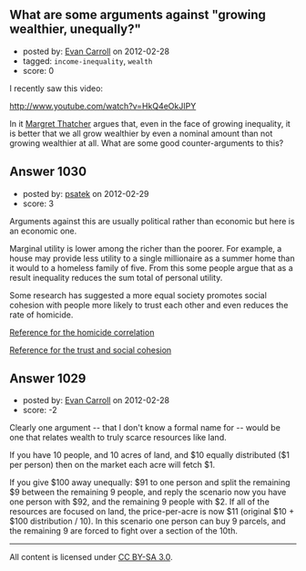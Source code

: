 ## What are some arguments against "growing wealthier, unequally?"

- posted by: [Evan Carroll](https://stackexchange.com/users/-1/734-evan-carroll) on 2012-02-28
- tagged: `income-inequality`, `wealth`
- score: 0

I recently saw this video:

http://www.youtube.com/watch?v=HkQ4eOkJIPY

In it [Margret Thatcher](http://en.wikipedia.org/wiki/Margaret_Thatcher) argues that, even in the face of growing inequality, it is better that we all grow wealthier by even a nominal amount than not growing wealthier at all. What are some good counter-arguments to this?


## Answer 1030

- posted by: [psatek](https://stackexchange.com/users/-1/473-psatek) on 2012-02-29
- score: 3

Arguments against this are usually political rather than economic but here is an economic one.

Marginal utility is lower among the richer than the poorer.
For example, a house may provide less utility to a single millionaire as a summer home than it would to a homeless family of five. From this some people argue that as a result inequality reduces the sum total of personal utility.

Some research has suggested a more equal society promotes social cohesion with people more likely to trust each other and even reduces the rate of homicide. 

[Reference for the homicide correlation](http://psych.mcmaster.ca/dalywilson/iiahr2001.pdf)

[Reference for the trust and social cohesion](http://www.bsos.umd.edu/gvpt/uslaner/uslanerrussellsage.pdf)




## Answer 1029

- posted by: [Evan Carroll](https://stackexchange.com/users/-1/734-evan-carroll) on 2012-02-28
- score: -2

Clearly one argument -- that I don't know a formal name for -- would be one that relates wealth to truly scarce resources like land.

If you have 10 people, and 10 acres of land, and \$10 equally distributed (\$1 per person) then on the market each acre will fetch \$1.

If you give \$100 away unequally: \$91 to one person and split the remaining \$9 between the remaining 9 people, and reply the scenario now you have one person with \$92, and the remaining 9 people with \$2. If all of the resources are focused on land, the price-per-acre is now \$11 (original \$10 + \$100 distribution / 10). In this scenario one person can buy 9 parcels, and the remaining 9 are forced to fight over a section of the 10th.



---

All content is licensed under [CC BY-SA 3.0](https://creativecommons.org/licenses/by-sa/3.0/).
